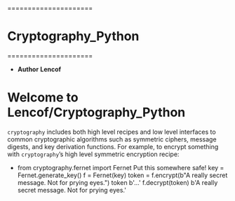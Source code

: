 =====================
# Cryptography_Python
=====================

* __Author__ __Lencof__

# Welcome to Lencof/Cryptography_Python

``cryptography`` includes both high level recipes and low level interfaces to common cryptographic algorithms such as symmetric ciphers, 
message digests, and key derivation functions. For example, to encrypt something with ``cryptography``’s high level symmetric encryption recipe:

* from cryptography.fernet import Fernet
Put this somewhere safe!
key = Fernet.generate_key()
f = Fernet(key)
token = f.encrypt(b"A really secret message. Not for prying eyes.")
token
b'...'
f.decrypt(token)
b'A really secret message. Not for prying eyes.'
